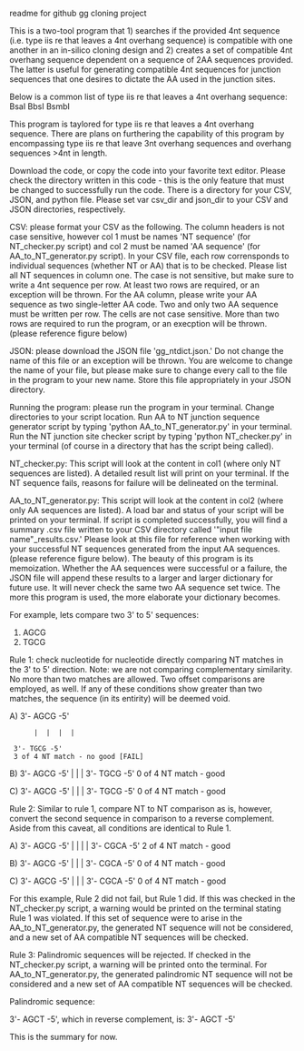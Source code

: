 readme for github gg cloning project

This is a two-tool program that 1) searches if the provided 4nt sequence (i.e. type iis re that leaves a 4nt overhang sequence) is compatible with one another in an in-silico cloning design and 2) creates a set of compatible 4nt overhang sequence dependent on a sequence of 2AA sequences provided. The latter is useful for generating compatible 4nt sequences for junction sequences that one desires to dictate the AA used in the junction sites.

Below is a common list of type iis re that leaves a 4nt overhang sequence:
BsaI
BbsI
BsmbI

This program is taylored for type iis re that leaves a 4nt overhang sequence. There are plans on furthering the capability of this program by encompassing type iis re that leave 3nt overhang sequences and overhang sequences >4nt in length.

Download the code, or copy the code into your favorite text editor. Please check the directory written in this code - this is the only feature that must be changed to successfully run the code. There is a directory for your CSV, JSON, and python file. Please set var csv_dir and json_dir to your CSV and JSON directories, respectively.

CSV: please format your CSV as the following. The column headers is not case sensitive, however col 1 must be names 'NT sequence' (for NT_checker.py script) and col 2 must be named 'AA sequence' (for AA_to_NT_generator.py script). In your CSV file, each row corrensponds to individual sequences (whether NT or AA) that is to be checked. Please list all NT sequences in column one. The case is not sensitive, but make sure to write a 4nt sequence per row. At least two rows are required, or an exception will be thrown.
For the AA column, please write your AA sequence as two single-letter AA code. Two and only two AA sequence must be written per row. The cells are not case sensitive. More than two rows are required to run the program, or an execption will be thrown. (please reference figure below)

JSON: please download the JSON file 'gg_ntdict.json.' Do not change the name of this file or an exception will be thrown. You are welcome to change the name of your file, but please make sure to change every call to the file in the program to your new name. Store this file appropriately in your JSON directory.

Running the program: please run the program in your terminal. Change directories to your script location. Run AA to NT junction sequence generator script by typing 'python AA_to_NT_generator.py' in your terminal. Run the NT junction site checker script by typing 'python NT_checker.py' in your terminal (of course in a directory that has the script being called).

NT_checker.py: This script will look at the content in col1 (where only NT sequences are listed). A detailed result list will print on your terminal. If the NT sequence fails, reasons for failure will be delineated on the terminal. 

AA_to_NT_generator.py: This script will look at the content in col2 (where only AA sequences are listed). A load bar and status of your script will be printed on your terminal. If script is completed successfully, you will find a summary .csv file written to your CSV directory called '"input file name"_results.csv.' Please look at this file for reference when working with your successful NT sequences generated from the input AA sequences. (please reference figure below).
The beauty of this program is its memoization. Whether the AA sequences were successful or a failure, the JSON file will append these results to a larger and larger dictionary for future use. It will never check the same two AA sequence set twice. The more this program is used, the more elaborate your dictionary becomes. 

For example, lets compare two 3' to 5' sequences:
1) AGCG
2) TGCG


Rule 1: check nucleotide for nucleotide directly comparing NT matches in the 3' to 5' direction. Note: we are not comparing complementary similarity. No more than two matches are allowed. Two offset comparisons are employed, as well. If any of these conditions show greater than two matches, the sequence (in its entirity) will be deemed void.

A) 3'- AGCG -5'

          |  |  |  |
          
     3'- TGCG -5'
     3 of 4 NT match - no good [FAIL]

B) 3'- AGCG -5'
             |  |  |
     3'-    TGCG -5'
     0 of 4 NT match - good

C) 3'-    AGCG -5'
             |  |  |
     3'- TGCG    -5'
     0 of 4 NT match - good


Rule 2: Similar to rule 1, compare NT to NT comparison as is, however, convert the second sequence in comparison to a reverse complement. Aside from this caveat, all conditions are identical to Rule 1.

A) 3'- AGCG -5'
          |  |  |  |
     3'- CGCA -5'
     2 of 4 NT match - good

B) 3'- AGCG -5'
             |  |  |
     3'-    CGCA -5'
     0 of 4 NT match - good

C) 3'-    AGCG -5'
             |  |  |
     3'- CGCA    -5'
     0 of 4 NT match - good

For this example, Rule 2 did not fail, but Rule 1 did. If this was checked in the NT_checker.py script, a warning would be printed on the terminal stating Rule 1 was violated. 
If this set of sequence were to arise in the AA_to_NT_generator.py, the generated NT sequence will not be considered, and a new set of AA compatible NT sequences will be checked.

Rule 3: Palindromic sequences will be rejected. If checked in the NT_checker.py script, a warning will be printed onto the terminal. For AA_to_NT_generator.py, the generated palindromic NT sequence will not be considered and a new set of AA compatible NT sequences will be checked.

Palindromic sequence:

3'- AGCT -5', which in reverse complement, is:
3'- AGCT -5'

This is the summary for now.
